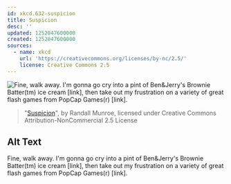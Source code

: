 ```yaml
---
id: xkcd.632-suspicion
title: Suspicion
desc: ''
updated: 1252047600000
created: 1252047600000
sources:
  - name: xkcd
    url: 'https://creativecommons.org/licenses/by-nc/2.5/'
    license: Creative Commons 2.5
---
```

![Fine, walk away.  I'm gonna go cry into a pint of Ben&Jerry's Brownie Batter(tm) ice cream \[link\], then take out my frustration on a variety of great flash games from PopCap Games(r) [link].](https://imgs.xkcd.com/comics/suspicion.png)
> "[Suspicion](https://xkcd.com/632/)", by Randall Munroe, licensed under Creative Commons Attribution-NonCommercial 2.5 License

## Alt Text
Fine, walk away.  I'm gonna go cry into a pint of Ben&Jerry's Brownie Batter(tm) ice cream \[link\], then take out my frustration on a variety of great flash games from PopCap Games(r) [link].
